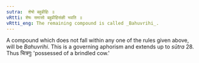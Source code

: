 ```yaml
---
sutra:  शेषो बहुव्रीहिः ॥
vRtti: शेषः समासो बहुव्रीहिसंज्ञी भवति ॥
vRtti_eng: The remaining compound is called _Bahuvrihi_.
---
```

A compound which does not fall within any one of the rules given above, will be _Bahuvrihi_. This is a governing aphorism and extends up to _sūtra_ 28. Thus चित्रगुः 'possessed of a brindled cow.' 
